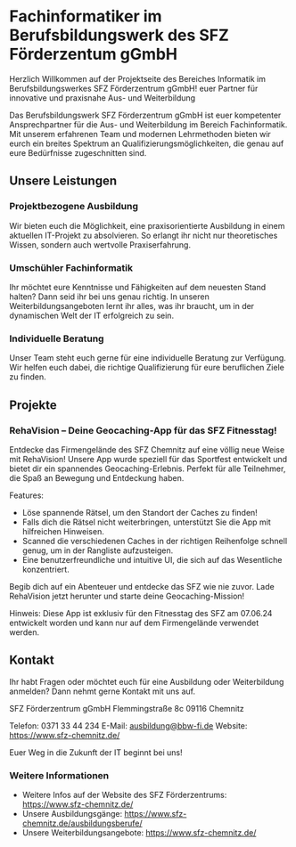 # Fachinformatiker im Berufsbildungswerk des SFZ Förderzentum gGmbH

Herzlich Willkommen auf der Projektseite des Bereiches Informatik im Berufsbildungswerkes SFZ Förderzentrum gGmbH!
euer Partner für innovative und praxisnahe Aus- und Weiterbildung

Das Berufsbildungswerk SFZ Förderzentrum gGmbH ist euer kompetenter Ansprechpartner für die Aus- und Weiterbildung im Bereich Fachinformatik. Mit unserem erfahrenen Team und modernen Lehrmethoden bieten wir eurch ein breites Spektrum an Qualifizierungsmöglichkeiten, die genau auf eure Bedürfnisse zugeschnitten sind.

## Unsere Leistungen

### Projektbezogene Ausbildung
Wir bieten euch die Möglichkeit, eine praxisorientierte Ausbildung in einem aktuellen IT-Projekt zu absolvieren. So erlangt ihr nicht nur theoretisches Wissen, sondern auch wertvolle Praxiserfahrung.

### Umschühler Fachinformatik 
Ihr möchtet eure Kenntnisse und Fähigkeiten auf dem neuesten Stand halten? Dann seid ihr bei uns genau richtig. In unseren Weiterbildungsangeboten lernt ihr alles, was ihr braucht, um in der dynamischen Welt der IT erfolgreich zu sein.

### Individuelle Beratung
Unser Team steht euch gerne für eine individuelle Beratung zur Verfügung. Wir helfen euch dabei, die richtige Qualifizierung für eure beruflichen Ziele zu finden.

## Projekte

### RehaVision – Deine Geocaching-App für das SFZ Fitnesstag!
Entdecke das Firmengelände des SFZ Chemnitz auf eine völlig neue Weise mit RehaVision! Unsere App wurde speziell für das Sportfest entwickelt und bietet dir ein spannendes Geocaching-Erlebnis. Perfekt für alle Teilnehmer, die Spaß an Bewegung und Entdeckung haben.

Features:

- Löse spannende Rätsel, um den Standort der Caches zu finden!
- Falls dich die Rätsel nicht weiterbringen, unterstützt Sie die App mit hilfreichen Hinweisen.
- Scanned die verschiedenen Caches in der richtigen Reihenfolge schnell genug, um in der Rangliste aufzusteigen.
- Eine benutzerfreundliche und intuitive UI, die sich auf das Wesentliche konzentriert.

Begib dich auf ein Abenteuer und entdecke das SFZ wie nie zuvor. Lade RehaVision jetzt herunter und starte deine Geocaching-Mission!

Hinweis: Diese App ist exklusiv für den Fitnesstag des SFZ am 07.06.24 entwickelt worden und kann nur auf dem Firmengelände verwendet werden.

## Kontakt

Ihr habt Fragen oder möchtet euch für eine Ausbildung oder Weiterbildung anmelden? Dann nehmt gerne Kontakt mit uns auf.

SFZ Förderzentrum gGmbH
Flemmingstraße 8c
09116 Chemnitz

Telefon: 0371 33 44 234
E-Mail: ausbildung@bbw-fi.de
Website: https://www.sfz-chemnitz.de/

Euer Weg in die Zukunft der IT beginnt bei uns!

### Weitere Informationen

- Weitere Infos auf der Website des SFZ Förderzentrums: https://www.sfz-chemnitz.de/
- Unsere Ausbildungsgänge: https://www.sfz-chemnitz.de/ausbildungsberufe/
- Unsere Weiterbildungsangebote: https://www.sfz-chemnitz.de/

